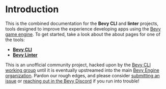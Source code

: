 # Introduction

This is the combined documentation for the **Bevy CLI** and **linter** projects, tools designed to improve the experience developing apps using the [Bevy game engine]. To get started, take a look about the about pages for one of the tools:

- [**Bevy CLI**](cli/index.md)
- [**Bevy Linter**](https://thebevyflock.github.io/bevy_cli/bevy_lint/)

[Bevy game engine]: https://bevyengine.org

<div class="warning">

This is an unofficial community project, hacked upon by the [Bevy CLI working group] until it is eventually upstreamed into the main [Bevy Engine organization]. Pardon our rough edges, and please consider [submitting an issue] or [reaching out in the Bevy Discord] if you run into trouble!

[Bevy CLI working group]: https://discord.com/channels/691052431525675048/1278871953721262090
[Bevy Engine organization]: https://github.com/bevyengine
[submitting an issue]: https://github.com/TheBevyFlock/bevy_cli/issues
[reaching out in the Bevy Discord]: https://discord.gg/bevy

</div>
